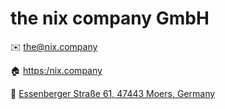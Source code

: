 # the nix company GmbH

✉️ [the@nix.company](the@nix.company)

🏠 [https:/nix.company](https://nix.company)

📍 [Essenberger Straße 61, 47443 Moers, Germany](https://goo.gl/maps/dmkin7ihKkC6KvfZ8)